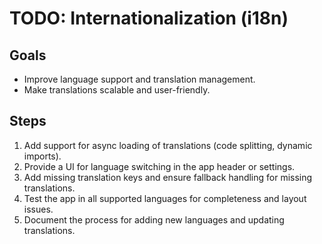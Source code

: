 # TODO: Internationalization (i18n)

## Goals

- Improve language support and translation management.
- Make translations scalable and user-friendly.

## Steps

1. Add support for async loading of translations (code splitting, dynamic imports).
2. Provide a UI for language switching in the app header or settings.
3. Add missing translation keys and ensure fallback handling for missing translations.
4. Test the app in all supported languages for completeness and layout issues.
5. Document the process for adding new languages and updating translations.
